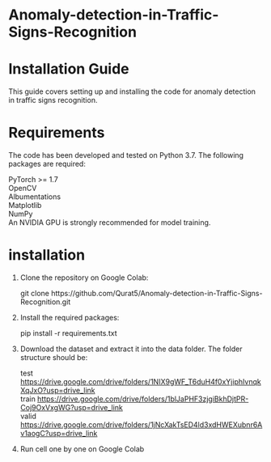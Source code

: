 # Anomaly-detection-in-Traffic-Signs-Recognition

 # Installation Guide
This guide covers setting up and installing the code for anomaly detection in traffic signs recognition.

# Requirements
The code has been developed and tested on Python 3.7. The following packages are required:

PyTorch >= 1.7  
OpenCV  
Albumentations  
Matplotlib  
NumPy  
An NVIDIA GPU is strongly recommended for model training.

# installation
1.  Clone the repository on Google Colab:
    <!----> git clone https://github.com/Qurat5/Anomaly-detection-in-Traffic-Signs-Recognition.git

2.  Install the required packages:
    <!----> pip install -r requirements.txt

3.  Download the dataset  and extract it into the data folder. The folder structure should be:
    <!---->
    test  https://drive.google.com/drive/folders/1NIX9gWF_T6duH4f0xYjiphIvnqkXqJxO?usp=drive_link  
    train https://drive.google.com/drive/folders/1blJaPHF3zjgiBkhDjtPR-Coj9OxVxgWG?usp=drive_link  
    valid https://drive.google.com/drive/folders/1jNcXakTsED4ld3xdHWEXubnr6Av1aogC?usp=drive_link  

4. Run cell one by one on Google Colab

